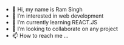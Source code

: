 - 👋 Hi, my name is Ram Singh
- 👀 I’m interested in web development
- 🌱 I’m currently learning REACT.JS
- 💞️ I’m looking to collaborate on any project
- 📫 How to reach me ...

<!---
Ragz-no/Ragz-no is a ✨ special ✨ repository because its `README.md` (this file) appears on your GitHub profile.
You can click the Preview link to take a look at your changes.
--->
